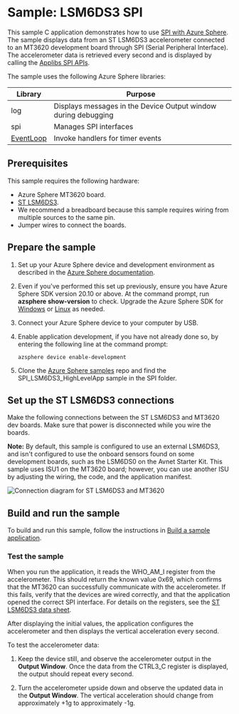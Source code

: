 # Sample: LSM6DS3 SPI

This sample C application demonstrates how to use [SPI with Azure Sphere](https://docs.microsoft.com/azure-sphere/app-development/spi). The sample displays data from an ST LSM6DS3 accelerometer connected to an MT3620 development board through SPI (Serial Peripheral Interface). The accelerometer data is retrieved every second and is displayed by calling the [Applibs SPI APIs](https://docs.microsoft.com/azure-sphere/reference/applibs-reference/spi/spi-overview).

The sample uses the following Azure Sphere libraries:

|Library   |Purpose  |
|---------|---------|
|log     |  Displays messages in the Device Output window during debugging  |
|spi    | Manages SPI interfaces |
| [EventLoop](https://docs.microsoft.com/azure-sphere/reference/applibs-reference/applibs-eventloop/eventloop-overview) | Invoke handlers for timer events |

## Prerequisites

 This sample requires the following hardware:

- Azure Sphere MT3620 board.
- [ST LSM6DS3](https://www.st.com/en/mems-and-sensors/lsm6ds3.html).
- We recommend a breadboard because this sample requires wiring from multiple sources to the same pin.
- Jumper wires to connect the boards.

## Prepare the sample

1. Set up your Azure Sphere device and development environment as described in the [Azure Sphere documentation](https://docs.microsoft.com/azure-sphere/install/overview).
1. Even if you've performed this set up previously, ensure you have Azure Sphere SDK version 20.10 or above. At the command prompt, run **azsphere show-version** to check. Upgrade the Azure Sphere SDK for [Windows](https://docs.microsoft.com/azure-sphere/install/install-sdk) or [Linux](https://docs.microsoft.com/azure-sphere/install/install-sdk-linux) as needed.
1. Connect your Azure Sphere device to your computer by USB.
1. Enable application development, if you have not already done so, by entering the following line at the command prompt:

   `azsphere device enable-development`
1. Clone the [Azure Sphere samples](https://github.com/Azure/azure-sphere-samples) repo and find the SPI_LSM6DS3_HighLevelApp sample in the SPI folder.

## Set up the ST LSM6DS3 connections

Make the following connections between the ST LSM6DS3 and MT3620 dev boards. Make sure that power is disconnected while you wire the boards.

   **Note:** By default, this sample is configured to use an external LSM6DS3, and isn't configured to use the onboard sensors found on some development boards, such as the LSM6DS0 on the Avnet Starter Kit. This sample uses ISU1 on the MT3620 board; however, you can use another ISU by adjusting the wiring, the code, and the application manifest.

![Connection diagram for ST LSM6DS3 and MT3620](./media/spiwiring.png)

## Build and run the sample

To build and run this sample, follow the instructions in [Build a sample application](../../../BUILD_INSTRUCTIONS.md).

### Test the sample

When you run the application, it reads the WHO_AM_I register from the accelerometer. This should return the known value 0x69, which confirms that the MT3620 can successfully communicate with the accelerometer. If this fails, verify that the devices are wired correctly, and that the application opened the correct SPI interface. For details on the registers, see the [ST LSM6DS3 data sheet](https://www.st.com/resource/en/datasheet/lsm6ds3.pdf).

After displaying the initial values, the application configures the accelerometer and then displays the vertical acceleration every second.

To test the accelerometer data:

1. Keep the device still, and observe the accelerometer output in the **Output Window**. Once the data from the CTRL3_C register is displayed, the output should repeat every second.

1. Turn the accelerometer upside down and observe the updated data in the **Output Window**. The vertical acceleration should change from approximately +1g to approximately -1g.
